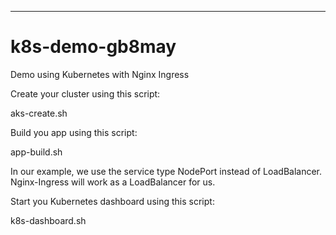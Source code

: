 ---
# k8s-demo-gb8may

Demo using Kubernetes with Nginx Ingress

Create your cluster using this script:

aks-create.sh

Build you app using this script:

app-build.sh

In our example, we use the service type NodePort instead of LoadBalancer.
Nginx-Ingress will work as a LoadBalancer for us.

Start you Kubernetes dashboard using this script:

k8s-dashboard.sh
